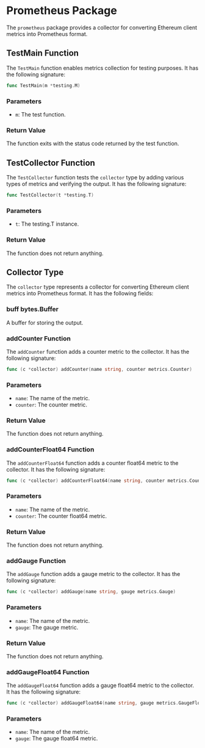 # Prometheus Package

The `prometheus` package provides a collector for converting Ethereum client metrics into Prometheus format.

## TestMain Function

The `TestMain` function enables metrics collection for testing purposes. It has the following signature:

```go
func TestMain(m *testing.M)
```

### Parameters

- `m`: The test function.

### Return Value

The function exits with the status code returned by the test function.

## TestCollector Function

The `TestCollector` function tests the `collector` type by adding various types of metrics and verifying the output. It has the following signature:

```go
func TestCollector(t *testing.T)
```

### Parameters

- `t`: The testing.T instance.

### Return Value

The function does not return anything.

## Collector Type

The `collector` type represents a collector for converting Ethereum client metrics into Prometheus format. It has the following fields:

### buff bytes.Buffer

A buffer for storing the output.

### addCounter Function

The `addCounter` function adds a counter metric to the collector. It has the following signature:

```go
func (c *collector) addCounter(name string, counter metrics.Counter)
```

### Parameters

- `name`: The name of the metric.
- `counter`: The counter metric.

### Return Value

The function does not return anything.

### addCounterFloat64 Function

The `addCounterFloat64` function adds a counter float64 metric to the collector. It has the following signature:

```go
func (c *collector) addCounterFloat64(name string, counter metrics.CounterFloat64)
```

### Parameters

- `name`: The name of the metric.
- `counter`: The counter float64 metric.

### Return Value

The function does not return anything.

### addGauge Function

The `addGauge` function adds a gauge metric to the collector. It has the following signature:

```go
func (c *collector) addGauge(name string, gauge metrics.Gauge)
```

### Parameters

- `name`: The name of the metric.
- `gauge`: The gauge metric.

### Return Value

The function does not return anything.

### addGaugeFloat64 Function

The `addGaugeFloat64` function adds a gauge float64 metric to the collector. It has the following signature:

```go
func (c *collector) addGaugeFloat64(name string, gauge metrics.GaugeFloat64)
```

### Parameters

- `name`: The name of the metric.
- `gauge`: The gauge float64 metric.

###